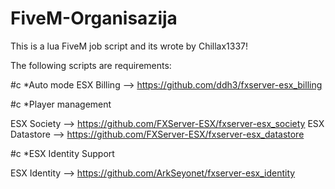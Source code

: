 # FiveM-Organisazija
This is a lua FiveM job script and its wrote by Chillax1337!

The following scripts are requirements:

#c *Auto mode
ESX Billing --> https://github.com/ddh3/fxserver-esx_billing

#c *Player management

ESX Society --> https://github.com/FXServer-ESX/fxserver-esx_society
ESX Datastore --> https://github.com/FXServer-ESX/fxserver-esx_datastore

#c *ESX Identity Support

ESX Identity --> https://github.com/ArkSeyonet/fxserver-esx_identity
